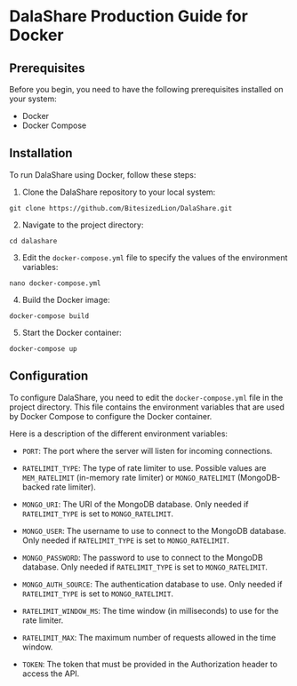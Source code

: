 # DalaShare Production Guide for Docker

## Prerequisites

Before you begin, you need to have the following prerequisites installed on your system:

- Docker
- Docker Compose

## Installation

To run DalaShare using Docker, follow these steps:

1. Clone the DalaShare repository to your local system:

`git clone https://github.com/BitesizedLion/DalaShare.git`


2. Navigate to the project directory:

`cd dalashare`


3. Edit the `docker-compose.yml` file to specify the values of the environment variables:

`nano docker-compose.yml`


4. Build the Docker image:

`docker-compose build`


5. Start the Docker container:

`docker-compose up`

## Configuration

To configure DalaShare, you need to edit the `docker-compose.yml` file in the project directory. This file contains the environment variables that are used by Docker Compose to configure the Docker container.

Here is a description of the different environment variables:

- `PORT`: The port where the server will listen for incoming connections.

- `RATELIMIT_TYPE`: The type of rate limiter to use. Possible values are `MEM_RATELIMIT` (in-memory rate limiter) or `MONGO_RATELIMIT` 
(MongoDB-backed rate limiter).

- `MONGO_URI`: The URI of the MongoDB database. Only needed if `RATELIMIT_TYPE` is set to `MONGO_RATELIMIT`.

- `MONGO_USER`: The username to use to connect to the MongoDB database. Only needed if `RATELIMIT_TYPE` is set to `MONGO_RATELIMIT`.

- `MONGO_PASSWORD`: The password to use to connect to the MongoDB database. Only needed if `RATELIMIT_TYPE` is set to `MONGO_RATELIMIT`.

- `MONGO_AUTH_SOURCE`: The authentication database to use. Only needed if `RATELIMIT_TYPE` is set to `MONGO_RATELIMIT`.

- `RATELIMIT_WINDOW_MS`: The time window (in milliseconds) to use for the rate limiter.

- `RATELIMIT_MAX`: The maximum number of requests allowed in the time window.

- `TOKEN`: The token that must be provided in the Authorization header to access the API.